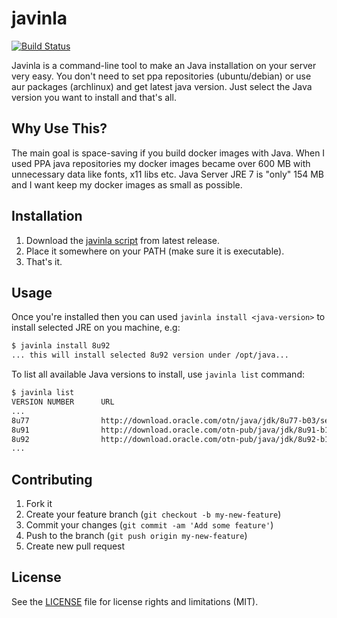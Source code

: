 # javinla

[![Build Status](https://travis-ci.org/nerro/javinla.svg?branch=master)](https://travis-ci.org/nerro/javinla)

Javinla is a command-line tool to make an Java installation on your server very
easy. You don't need to set ppa repositories (ubuntu/debian) or use aur packages
(archlinux) and get latest java version. Just select the Java version you want
to install and that's all.


## Why Use This?

The main goal is space-saving if you build docker images with Java. When I used
PPA java repositories my docker images became over 600 MB with unnecessary data
like fonts, x11 libs etc. Java Server JRE 7 is "only" 154 MB and I want keep my
docker images as small as possible.


## Installation

1. Download the [javinla script](https://github.com/nerro/javinla/releases/download/v0.3.0/javinla) from latest release.
2. Place it somewhere on your PATH (make sure it is executable).
3. That's it.


## Usage

Once you're installed then you can used `javinla install <java-version>` to
install selected JRE on you machine, e.g:

```bash
$ javinla install 8u92
... this will install selected 8u92 version under /opt/java...
```

To list all available Java versions to install, use `javinla list` command:

```bash
$ javinla list
VERSION NUMBER      URL
...
8u77                http://download.oracle.com/otn/java/jdk/8u77-b03/server-jre-8u77-linux-x64.tar.gz
8u91                http://download.oracle.com/otn-pub/java/jdk/8u91-b14/server-jre-8u91-linux-x64.tar.gz
8u92                http://download.oracle.com/otn-pub/java/jdk/8u92-b14/server-jre-8u92-linux-x64.tar.gz
...
```

## Contributing

1. Fork it
2. Create your feature branch (`git checkout -b my-new-feature`)
3. Commit your changes (`git commit -am 'Add some feature'`)
4. Push to the branch (`git push origin my-new-feature`)
5. Create new pull request


## License

See the [LICENSE](LICENSE) file for license rights and limitations (MIT).
